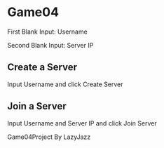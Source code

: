 # Game04
First Blank Input: Username

Second Blank Input: Server IP

## Create a Server
Input Username and click Create Server

## Join a Server
Input Username and Server IP and click Join Server

Game04Project By LazyJazz
